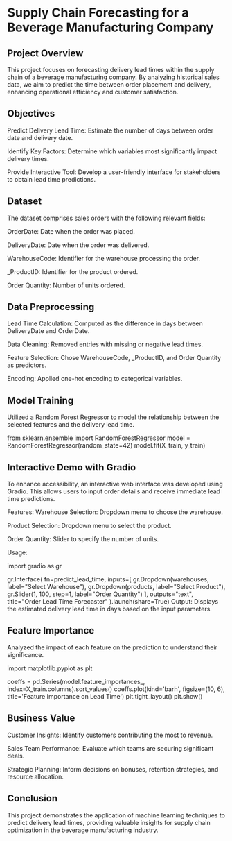 # Supply Chain Forecasting for a Beverage Manufacturing Company
## Project Overview
This project focuses on forecasting delivery lead times within the supply chain of a beverage manufacturing company. By analyzing historical sales data, we aim to predict the time between order placement and delivery, enhancing operational efficiency and customer satisfaction.

## Objectives
Predict Delivery Lead Time: Estimate the number of days between order date and delivery date.

Identify Key Factors: Determine which variables most significantly impact delivery times.

Provide Interactive Tool: Develop a user-friendly interface for stakeholders to obtain lead time predictions.

## Dataset
The dataset comprises sales orders with the following relevant fields:

OrderDate: Date when the order was placed.

DeliveryDate: Date when the order was delivered.

WarehouseCode: Identifier for the warehouse processing the order.

_ProductID: Identifier for the product ordered.

Order Quantity: Number of units ordered.

## Data Preprocessing
Lead Time Calculation: Computed as the difference in days between DeliveryDate and OrderDate.

Data Cleaning: Removed entries with missing or negative lead times.

Feature Selection: Chose WarehouseCode, _ProductID, and Order Quantity as predictors.

Encoding: Applied one-hot encoding to categorical variables.

## Model Training
Utilized a Random Forest Regressor to model the relationship between the selected features and the delivery lead time.

from sklearn.ensemble import RandomForestRegressor
model = RandomForestRegressor(random_state=42)
model.fit(X_train, y_train)

## Interactive Demo with Gradio
To enhance accessibility, an interactive web interface was developed using Gradio. This allows users to input order details and receive immediate lead time predictions.

Features:
Warehouse Selection: Dropdown menu to choose the warehouse.

Product Selection: Dropdown menu to select the product.

Order Quantity: Slider to specify the number of units.

Usage:

import gradio as gr

gr.Interface(
    fn=predict_lead_time,
    inputs=[
        gr.Dropdown(warehouses, label="Select Warehouse"),
        gr.Dropdown(products, label="Select Product"),
        gr.Slider(1, 100, step=1, label="Order Quantity")
    ],
    outputs="text",
    title="Order Lead Time Forecaster"
).launch(share=True)
Output:
Displays the estimated delivery lead time in days based on the input parameters.

## Feature Importance
Analyzed the impact of each feature on the prediction to understand their significance.

import matplotlib.pyplot as plt

coeffs = pd.Series(model.feature_importances_, index=X_train.columns).sort_values()
coeffs.plot(kind='barh', figsize=(10, 6), title='Feature Importance on Lead Time')
plt.tight_layout()
plt.show()

## Business Value
Customer Insights: Identify customers contributing the most to revenue.

Sales Team Performance: Evaluate which teams are securing significant deals.

Strategic Planning: Inform decisions on bonuses, retention strategies, and resource allocation.

## Conclusion
This project demonstrates the application of machine learning techniques to predict delivery lead times, providing valuable insights for supply chain optimization in the beverage manufacturing industry.

